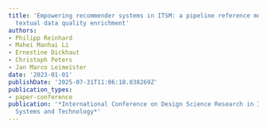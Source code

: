 ```yaml
---
title: 'Empowering recommender systems in ITSM: a pipeline reference model for AI-based
  textual data quality enrichment'
authors:
- Philipp Reinhard
- Mahei Manhai Li
- Ernestine Dickhaut
- Christoph Peters
- Jan Marco Leimeister
date: '2023-01-01'
publishDate: '2025-07-31T11:06:18.838269Z'
publication_types:
- paper-conference
publication: '*International Conference on Design Science Research in Information
  Systems and Technology*'
---
```

